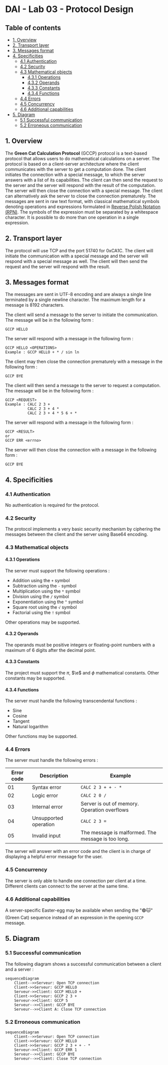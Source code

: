 # DAI - Lab 03 - Protocol Design

## Table of contents

- [1. Overview](#1-overview)
- [2. Transport layer](#2-transport-layer)
- [3. Messages format](#3-messages-format)
- [4. Specificities](#4-specificities)
    - [4.1 Authentication](#41-authentication)
    - [4.2 Security](#42-security)
    - [4.3 Mathematical objects](#43-mathematical-objects)
        - [4.3.1 Operations](#431-operations)
        - [4.3.2 Operands](#432-operands)
        - [4.3.3 Constants](#433-constants)
        - [4.3.4 Functions](#434-functions)
    - [4.4 Errors](#44-errors)
    - [4.5 Concurrency](#45-concurrency)
    - [4.6 Additional capabilities](#46-additional-capabilities)
- [5. Diagram](#5-diagram)
    - [5.1 Successful communication](#51-successful-communication)
    - [5.2 Erroneous communication](#52-erroneous-communication)

## 1. Overview

The **Green Cat Calculation Protocol** (GCCP) protocol is a text-based protocol that allows users to do mathematical
calculations on a server. The protocol is based on a client-server architecture where the client communicates with the
server to get a computation done. The client initiates the connection with a special message, to which the server
answers with a list of its capabilities. The client can then send the request to the server and the server will respond
with the result of the computation. The server will then close the connection with a special message. The client can
alternatively ask the server to close the connection prematurely. The messages are sent in raw text format, with
classical mathematical symbols denoting operations and expressions formulated
in [Reverse Polish Notation (RPN)](https://en.wikipedia.org/wiki/Reverse_Polish_notation). The symbols of the expression
must be separated by a whitespace character. It is possible to do more than one operation in a single expression.

## 2. Transport layer

The protocol will use TCP and the port 51740 for 0xCA1C. The client will initiate the communication with a special
message and the server will respond with a special message as well. The client will then send the request and the server
will respond with the
result.

## 3. Messages format

The messages are sent in UTF-8 encoding and are always a single line terminated by a single newline character. The
maximum
length for a message is 8192 characters.

The client will send a message to the server to initiate the communication. The message will be in the following form :

```
GCCP HELLO
```

The server will respond with a message in the following form :

```
GCCP HELLO <OPERATIONS>
Example : GCCP HELLO + * / sin ln
```

The client may then close the connection prematurely with a message in the following form :

```
GCCP BYE
```

The client will then send a message to the server to request a computation. The message will be in the following form :

```
GCCP <REQUEST> 
Example : CALC 2 3 +
          CALC 2 3 + 4 *
          CALC 2 3 + 4 * 5 6 + *
```

The server will respond with a message in the following form :

```
GCCP <RESULT>
or
GCCP ERR <errno>
```

The server will then close the connection with a message in the following form :

```
GCCP BYE
```

## 4. Specificities

### 4.1 Authentication

No authentication is required for the protocol.

### 4.2 Security

The protocol implements a very basic security mechanism by ciphering the messages between the client and the server
using Base64 encoding.

### 4.3 Mathematical objects

#### 4.3.1 Operations

The server must support the following operations :

- Addition using the `+` symbol
- Subtraction using the `-` symbol
- Multiplication using the `*` symbol
- Division using the `/` symbol
- Exponentiation using the `^` symbol
- Square root using the `√` symbol
- Factorial using the `!` symbol

Other operations may be supported.

#### 4.3.2 Operands

The operands must be positive integers or floating-point numbers with a maximum of 6 digits after the decimal point.

#### 4.3.3 Constants

The project must support the $\pi$, $\e$ and $\phi$ mathematical constants. Other constants may be supported.

#### 4.3.4 Functions

The server must handle the following transcendental functions :

- Sine
- Cosine
- Tangent
- Natural logarithm

Other functions may be supported.

### 4.4 Errors

The server must handle the following errors :

| Error code | Description           | Example                                            |
|------------|-----------------------|----------------------------------------------------|
| 01         | Syntax error          | `CALC 2 3 + + - *   `                              |
| 02         | Logic error           | `CALC 2 0 /`                                       |
| 03         | Internal error        | Server is out of memory. Operation overflows       |
| 04         | Unsupported operation | `CALC 2 3 =`                                       |
| 05         | Invalid input         | The message is malformed. The message is too long. |

The server will answer with an error code and the client is in charge of displaying a helpful error message for the
user.

### 4.5 Concurrency

The server is only able to handle one connection per client at a time. Different clients can connect to the server at
the same time.

### 4.6 Additional capabilities

A server-specific Easter-egg may be available when sending the "🟢🐱" (Green Cat) sequence instead of an expression in
the opening `GCCP` message.

## 5. Diagram

### 5.1 Successful communication

The following diagram shows a successful communication between a client and a server :

```mermaid
sequenceDiagram
    Client-->>Serveur: Open TCP connection
    Client->>Serveur: GCCP HELLO
    Serveur->>Client: GCCP HELLO +
    Client->>Serveur: GCCP 2 3 +
	Serveur->>Client: GCCP 5
    Serveur-->>Client: GCCP BYE
	Serveur-->>Client A: Close TCP connection
```

### 5.2 Erroneous communication

```mermaid
sequenceDiagram
	Client-->>Serveur: Open TCP connection
    Client->>Serveur: GCCP HELLO
    Client->>Serveur: GCCP 2 3 + + - *
	Serveur->>Client: GCCP ERR 1
    Serveur-->>Client: GCCP BYE
	Serveur-->>Client: Close TCP connection
```

